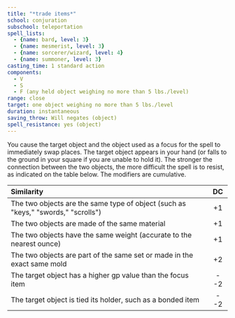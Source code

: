 ```yaml
---
title: "*trade items*"
school: conjuration
subschool: teleportation
spell_lists:
  - {name: bard, level: 3}
  - {name: mesmerist, level: 3}
  - {name: sorcerer/wizard, level: 4}
  - {name: summoner, level: 3}
casting_time: 1 standard action
components:
  - V
  - S
  - F (any held object weighing no more than 5 lbs./level)
range: close
target: one object weighing no more than 5 lbs./level
duration: instantaneous
saving_throw: Will negates (object)
spell_resistance: yes (object)
---
```


You cause the target object and the object used as a focus for the spell to immediately swap places. The target object appears in your hand (or falls to the ground in your square if you are unable to hold it). The stronger the connection between the two objects, the more difficult the spell is to resist, as indicated on the table below. The modifiers are cumulative.

Similarity | DC
:--|:--:
The two objects are the same type of object (such as "keys," "swords," "scrolls") | +1
The two objects are made of the same material | +1
The two objects have the same weight (accurate to the nearest ounce) | +1
The two objects are part of the same set or made in the exact same mold | +2
The target object has a higher gp value than the focus item | --2
The target object is tied its holder, such as a bonded item | --2

